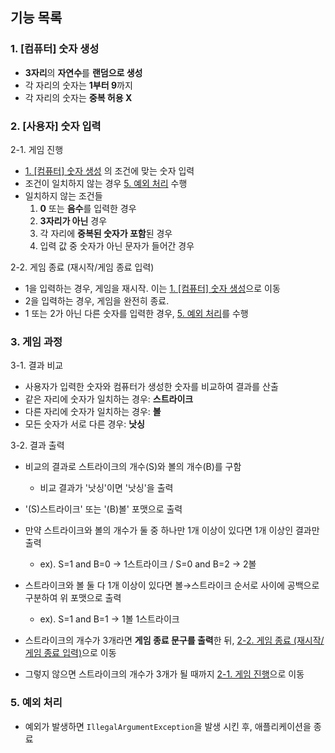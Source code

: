 ## 기능 목록

### 1. [컴퓨터] 숫자 생성
- **3자리**의 **자연수**를 **랜덤으로 생성**
- 각 자리의 숫자는 **1부터 9**까지
- 각 자리의 숫자는 **중복 허용 X**

### 2. [사용자] 숫자 입력
2-1. 게임 진행
- [1. [컴퓨터] 숫자 생성](#1-컴퓨터-숫자-생성) 의 조건에 맞는 숫자 입력
- 조건이 일치하지 않는 경우 [5. 예외 처리](#5-예외-처리) 수행
- 일치하지 않는 조건들
  1. **0** 또는 **음수**를 입력한 경우
  2. **3자리가 아닌** 경우
  3. 각 자리에 **중복된 숫자가 포함**된 경우
  4. 입력 값 중 숫자가 아닌 문자가 들어간 경우

2-2. 게임 종료 (재시작/게임 종료 입력)
- 1을 입력하는 경우, 게임을 재시작. 이는 [1. [컴퓨터] 숫자 생성](#1-컴퓨터-숫자-생성)으로 이동
- 2을 입력하는 경우, 게임을 완전히 종료.
- 1 또는 2가 아닌 다른 숫자를 입력한 경우, [5. 예외 처리](#5-예외-처리)를 수행

### 3. 게임 과정
3-1. 결과 비교
-  사용자가 입력한 숫자와 컴퓨터가 생성한 숫자를 비교하여 결과를 산출
  - 같은 자리에 숫자가 일치하는 경우: **스트라이크**
  - 다른 자리에 숫자가 일치하는 경우: **볼**
  - 모든 숫자가 서로 다른 경우: **낫싱**

3-2. 결과 출력
- 비교의 결과로 스트라이크의 개수(S)와 볼의 개수(B)를 구함 
  - 비교 결과가 '낫싱'이면 '낫싱'을 출력
- '(S)스트라이크' 또는 '(B)볼' 포맷으로 출력
- 만약 스트라이크와 볼의 개수가 둘 중 하나만 1개 이상이 있다면 1개 이상인 결과만 출력
  - ex). S=1 and B=0 → 1스트라이크 / S=0 and B=2 → 2볼
- 스트라이크와 볼 둘 다 1개 이상이 있다면 볼→스트라이크 순서로 사이에 공백으로 구분하여 위 포맷으로 출력
  - ex). S=1 and B=1 → 1볼 1스트라이크


- 스트라이크의 개수가 3개라면 **게임 종료 문구를 출력**한 뒤, [2-2. 게임 종료 (재시작/게임 종료 입력)](#2-2-게임-종료-재시작-게임-종료-입력)으로 이동
- 그렇지 않으면 스트라이크의 개수가 3개가 될 때까지 [2-1. 게임 진행](#2-1-게임-진행)으로 이동

### 5. 예외 처리
- 예외가 발생하면 `IllegalArgumentException`을 발생 시킨 후, 애플리케이션을 종료